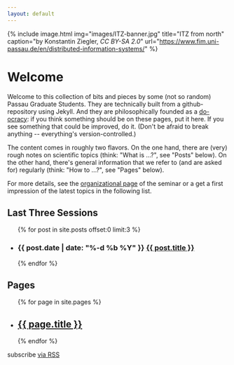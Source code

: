 ```yaml
---
layout: default
---
```


{% include image.html
   img="images/ITZ-banner.jpg"
   title="ITZ from north"
   caption="by Konstantin Ziegler, <em>CC BY-SA 2.0</em>"
   url="https://www.fim.uni-passau.de/en/distributed-information-systems/"
%}

# Welcome

  Welcome to this collection of bits and pieces by some (not so
  random) Passau Graduate Students. They are technically built from a
  github-repository using Jekyll. And they are philosophically founded
  as
  a <a href="https://communitywiki.org/wiki/DoOcracy">do-ocracy</a>:
  if you think something should be on these pages, put it here. If you
  see something that could be improved, do it. (Don't be afraid to
  break anything -- everything's version-controlled.)

  The content comes in roughly two flavors. On the one hand, there are
  (very) rough notes on scientific topics (think: "What is ...?", see
  "Posts" below). On the other hand, there's general information that
  we refer to (and are asked for) regularly (think: "How to ...?", see
  "Pages" below).

  For more details, see the
  [organizational page](./_pages/brown-bag-orga) of the seminar or a
  get a first impression of the latest topics in the following list.

## Last Three Sessions

<ul class="post-list">
    {% for post in site.posts offset:0 limit:3 %}
      <li>
        <h3>
          <span class="post-meta">{{
    post.date | date: "%-d %b %Y" }}</span> <a class="post-link" href="{{ post.url | prepend:
    site.baseurl }}">{{ post.title }}</a>
        </h3>
      </li>
    {% endfor %}
  </ul>

## Pages

  <ul class="pages-list">
    {% for page in site.pages %}
    <li>
        <h2>
          <a class="pages-link" href="{{ page.url | prepend: site.baseurl }}">{{ page.title }}</a>
        </h2>
    </li>
    {% endfor %}
  </ul>

  <p class="rss-subscribe">subscribe <a href="{{ "/feed.xml" | prepend: site.baseurl }}">via RSS</a></p>
